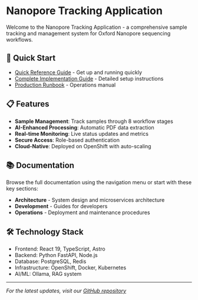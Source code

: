 # Nanopore Tracking Application

Welcome to the Nanopore Tracking Application - a comprehensive sample tracking and management system for Oxford Nanopore sequencing workflows.

## 🚀 Quick Start

- [Quick Reference Guide](docs/QUICK_REFERENCE.md) - Get up and running quickly
- [Complete Implementation Guide](docs/COMPLETE_IMPLEMENTATION_GUIDE.md) - Detailed setup instructions
- [Production Runbook](docs/PRODUCTION_RUNBOOK.md) - Operations manual

## 📋 Features

- **Sample Management**: Track samples through 8 workflow stages
- **AI-Enhanced Processing**: Automatic PDF data extraction
- **Real-time Monitoring**: Live status updates and metrics
- **Secure Access**: Role-based authentication
- **Cloud-Native**: Deployed on OpenShift with auto-scaling

## 📚 Documentation

Browse the full documentation using the navigation menu or start with these key sections:

- **Architecture** - System design and microservices architecture
- **Development** - Guides for developers
- **Operations** - Deployment and maintenance procedures

## 🛠️ Technology Stack

- Frontend: React 19, TypeScript, Astro
- Backend: Python FastAPI, Node.js
- Database: PostgreSQL, Redis
- Infrastructure: OpenShift, Docker, Kubernetes
- AI/ML: Ollama, RAG system

---

*For the latest updates, visit our [GitHub repository](https://github.com/unc-barc/nanopore-tracking-app)* 